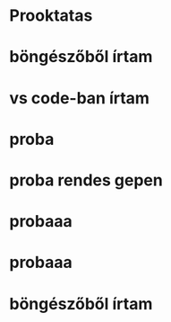 # Prooktatas
# böngészőből írtam
# vs code-ban írtam
# proba
# proba rendes gepen
# probaaa
# probaaa
# böngészőből írtam
